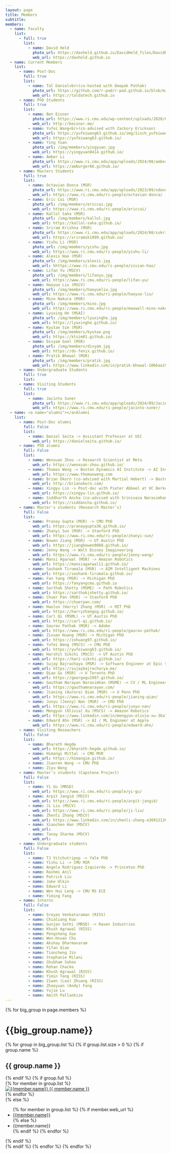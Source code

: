 ```yaml
---
layout: page
title: Members
subtitle:
members:
  - name: Faculty
    list:
      - full: true
        list:
          - name: David Held
            photo_url: https://davheld.github.io/DavidHeld_files/DavidHeld.jpg
            web_url: https://davheld.github.io
  - name: Current Members
    list:
	  - name: Post-Doc
        full: true
        list:
          - name: Tal Daniel<br>(co-hosted with Deepak Pathak)
            photo_url: https://github.com/r-pad/r-pad.github.io/blob/master/img/members/taldaniel.jpg
            web_url: https://taldatech.github.io
      - name: PhD Students
        full: true
        list:
          - name: Ben Eisner
            photo_url: https://www.ri.cmu.edu/wp-content/uploads/2020/07/Eisner_Benjamin_2020.png
            web_url: http://beisner.me/
          - name: Yufei Wang<br>(co-advised with Zackory Erickson)
            photo_url: https://yufeiwang63.github.io/img/1inch_yufeiwang.jpg
            web_url: https://yufeiwang63.github.io/
          - name: Ying Yuan
            photo_url: /img/members/yingyuan.jpg
            web_url: https://yingyuan0414.github.io/
          - name: Amber Li
            photo_url: https://www.ri.cmu.edu/app/uploads/2024/08/amberli2_0319-300x450.jpg
            web_url: https://amburger66.github.io/
      - name: Masters Students
        full: true
        list:
          - name: Octavian Donca (MSR)
            photo_url: https://www.ri.cmu.edu/app/uploads/2023/09/odonca-1-300x450.jpg
            web_url: https://www.ri.cmu.edu/ri-people/octavian-donca/
          - name: Eric Cai (MSR)
            photo_url: /img/members/ericcai.jpg
            web_url: https://www.ri.cmu.edu/ri-people/ericcai/
          - name: Kallol Saha (MSR)
            photo_url: /img/members/kallol.jpg
            web_url: https://kallol-saha.github.io/
          - name: Sriram Krishna (MSR)
            photo_url: https://www.ri.cmu.edu/app/uploads/2024/08/sskrishn_0162-300x450.jpg
            web_url: https://sriramsk1999.github.io/
          - name: Yishu Li (MSR)
            photo_url: /img/members/yishu.jpg
            web_url: https://www.ri.cmu.edu/ri-people/yishu-li/
          - name: Alexis Hao (MSR)
            photo_url: /img/members/alexis.jpg
            web_url: hhttps://www.ri.cmu.edu/ri-people/vivian-hao/
          - name: Lifan Yu (MSCV)
            photo_url: /img/members/lifanyu.jpg
            web_url: https://www.ri.cmu.edu/ri-people/lifan-yu/
          - name: Haoyue Liu (MSCV)
            photo_url: /img/members/haoyueliu.jpg
            web_url: https://www.ri.cmu.edu/ri-people/haoyue-liu/
          - name: Mino Nakura (MSR)
            photo_url: /img/members/mino.jpg
            web_url: https://www.ri.cmu.edu/ri-people/maxwell-mino-nakura-fan/
          - name: Lyuxing He (MSAI)
            photo_url: /img/members/lyuxinghe.jpg
            web_url: https://lyuxinghe.github.io/
          - name: Kyutae Sim (MSR)
            photo_url: /img/members/kyutae.png
            web_url: https://ktsim01.github.io/
          - name: Divyam Goel (MSR)
            photo_url: /img/members/divyam.jpg
            web_url: https://dv-fenix.github.io/
          - name: Pratik Bhowal (MSR)
            photo_url: /img/members/pratik.jpg
            web_url: https://www.linkedin.com/in/pratik-bhowal-1066aa198/ 
      - name: Undergraduate Students
        full: true
        list:
      - name: Visiting Students
        full: true
        list:
          - name: Jacinto Suner
            photo_url: https://www.ri.cmu.edu/app/uploads/2024/09/Jacinto-Suner-2024.jpg
            web_url: https://www.ri.cmu.edu/ri-people/jacinto-suner/
  - name: <a name="alumni"></a>Alumni
    list:
      - name: Post-Doc alumni
        full: False
        list:
          - name: Daniel Seita -> Assistant Professor at USC
            web_url: https://danielseita.github.io/
      - name: PhD alumni
        full: False
        list:
          - name: Wenxuan Zhou -> Research Scientist at Meta
            web_url: https://wenxuan-zhou.github.io/
          - name: Thomas Weng -> Boston Dynamics AI Institute -> AI Institute
            web_url: https://www.thomasweng.com
          - name: Brian Okorn (co-advised with Martial Hebert) -> Boston Dynamics AI Institute -> AI Institute
            web_url: http://brianokorn.com/
          - name: Xingyu Lin -> Post-doc with Pieter Abbeel at UC Berkeley -> OpenAI
            web_url: https://xingyu-lin.github.io/
          - name: Siddharth Ancha (co-advised with Srinivasa Narasimhan) -> Post-doc with Nick Roy at MIT
            web_url: https://siddancha.github.io/
      - name: Master's students (Research Master's)
        full: False
        list:
          - name: Pranay Gupta (MSR) -> CMU PhD
            web_url: https://pranaygupta36.github.io/
          - name: Zhanyi Sun (MSR) -> Stanford PhD
            web_url: https://www.ri.cmu.edu/ri-people/zhanyi-sun/
          - name: Bowen Jiang (MSR) -> UT Austin PhD
            web_url: https://jiangbowen0008.github.io/
          - name: Jenny Wang -> Walt Disney Imagineering
            web_url: https://www.ri.cmu.edu/ri-people/jenny-wang/
          - name: Mansi Agarwal (MSR) -> Amazon Robotics
            web_url: https://mansiagarwal11.github.io/
          - name: Sashank Tirumala (MSR) -> AIM Intelligent Machines
            web_url: https://sashank-tirumala.github.io/
          - name: Fan Yang (MSR) -> Michigan PhD
            web_url: https://fanyangcmu.github.io
          - name: Sarthak Shetty (MSME) -> Path Robotics
            web_url: https://sarthakjshetty.github.io/
          - name: Chuer Pan (MSR) -> Stanford PhD
            web_url: https://chuerpan.com/
          - name: Haolun (Harry) Zhang (MSR) -> MIT PhD
            web_url: https://harryzhangog.github.io/
          - name: Carl Qi (MSML) -> UT Austin PhD
            web_url: https://carl-qi.github.io/
          - name: Gaurav Pathak (MSR) -> Adobe
            web_url: https://www.ri.cmu.edu/ri-people/gaurav-pathak/
          - name: Zixuan Huang (MSR) -> Michigan PhD
            web_url: https://zxhuang97.github.io/
          - name: Yufei Wang (MSCS) -> CMU PhD
            web_url: https://yufeiwang63.github.io/
          - name: Harshit Sikchi (MSCS) -> UT Austin PhD
            web_url: https://hari-sikchi.github.io/
          - name: Sujay Bajrachaya (MSR) -> Software Engineer at Epic Systems
            web_url: https://sujaybajracharya.me/
          - name: Qiao Gu (MSR) -> U Toronto PhD
            web_url: https://georgegu1997.github.io/
          - name: Gautham Narayan Narasimhan (MSME) -> CV / ML Engineer at Path Robotics
            web_url: https://gauthamnarayan.com/
          - name: Jianing (Aurora) Qian (MSR) -> U Penn PhD
            web_url: https://www.ri.cmu.edu/ri-people/jianing-qian/
          - name: Junyu (Jenny) Nan (MSR) -> CMU PhD
            web_url: https://www.ri.cmu.edu/ri-people/junyu-nan/
          - name: Mengyun (Olivia) Xu (MSCS) -> Amazon Robotics
            web_url: https://www.linkedin.com/in/mengyun-olivia-xu-36a7ab126
          - name: Edward Ahn (MSR) -> AI / ML Engineer at Apple
            web_url: https://www.ri.cmu.edu/ri-people/edward-ahn/
      - name: Visiting Reseachers
        full: False
        list:
          - name: Bharath Hegde
            web_url: https://bharath-hegde.github.io/
          - name: Himangi Mittal -> CMU MSR
            web_url: https://himangim.github.io/
          - name: Jianren Wang -> CMU PhD
          - name: Ziyu Wang
      - name: Master's students (Capstone Project)
        full: False
        list:
          - name: Yi Gu (MRSD)
            web_url: https://www.ri.cmu.edu/ri-people/yi-gu/
          - name: Arpit Jangid (MSCV)
            web_url: https://www.ri.cmu.edu/ri-people/arpit-jangid/
          - name: Ji Liu (MSCV)
            web_url: https://www.ri.cmu.edu/ri-people/ji-liu/
          - name: Zhenli Zhang (MSCV)
            web_url: https://www.linkedin.com/in/zhenli-zhang-a36912126
          - name: Xiaochen Han (MSCV)
            web_url:
          - name: Tanay Sharma (MSCV)
            web_url:
      - name: Undergraduate students
        full: False
        list:
          - name: TJ Vitchutripop -> Yale PhD
          - name: Yishu Li -> CMU MSR
          - name: Angela Rodriguez-Izquierdo -> Princeton PhD
          - name: Rashmi Anil
          - name: Patrick Liu
          - name: Jake Olkin
          - name: Edward Li
          - name: Wen Hui Leng -> CMU MS ECE
          - name: Yiming Fang
      - name: Interns
        full: False
        list:
          - name: Sreyas Venkataraman (RISS)
          - name: Chialiang Kuo
          - name: Gunjan Sethi (MRSD) -> Raven Industries
          - name: Khush Agrawal (RISS)
          - name: Pengsheng Guo
          - name: Wen-Hsuan Chu
          - name: Akshay Dharmavaram
          - name: Yifan Qiao
          - name: Tiancheng Jin
          - name: Stephanie Milani
          - name: Shubham Sahoo
          - name: Rohan Chacko
          - name: Khush Agrawal (RISS)
          - name: Yimin Tang (RISS)
          - name: Ziwen (Leo) Zhuang (RISS)
          - name: Zhaoyuan (Andy) Fang
          - name: Yujie Lu
          - name: Amith Pallankize
---
```


<div class="row">
  {% for big_group in page.members %}
    <h1> {{big_group.name}} </h1>
    {% for group in big_group.list %}
    {% if group.list.size > 0 %}
      {% if group.name %}
        <h2>{{ group.name }}</h2>
      {% endif %}
      {% if group.full %}
      <div class="row member-row">
        {% for member in group.list %}
          <div class="col-xl-3 col-lg-3 col-md-3 text-center col-sm-6 col-xs-6 member-col">
            <a target="_blank" href="{{ member.web_url }}">
              <img class="img-responsive" src="{{ member.photo_url }}" alt="{{member.name}}">
            </a>
            <a target="_blank" href="{{ member.web_url }}">
              {{ member.name }}
            </a>
          </div>
        {% endfor %}
      </div>
      {% else %}
        <ul>
          {% for member in group.list %}
            {% if member.web_url %}
              <li><a href="{{member.web_url}}"> {{member.name}} </a></li>
            {% else %}
              <li><a> {{member.name}} </a></li>
            {% endif %}
          {% endfor %}
        </ul>
      {% endif %}
    <br>
    {% endif %}
    {% endfor %}
  {% endfor %}
</div>

<!-- <h3 id="undergraduate-students">Undergraduate students</h3>
<ul>
</ul>
</div> -->

<!-- <h2 id="collaborators">Collaborators</h2> -->
<!-- <ul>
  <li><a href="https://www.cs.cmu.edu/~astein/">Aaron Steinfeld</a></li>
  <li><a href="https://www.cs.cmu.edu/~kkitani/">Kris Kitani</a></li>
  <li><a href="http://www.lauravherlant.com/">Laura Herlant</a></li>
</ul> -->
